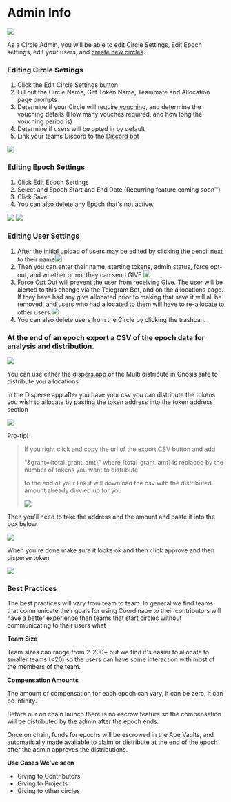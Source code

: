# Admin Info

![](images/Admin.jpg)

As a Circle Admin, you will be able to edit Circle Settings, Edit Epoch settings, edit your users, and [create new circles](Permissionless\_Circle.md).

### Editing Circle Settings

1. Click the Edit Circle Settings button
2. Fill out the Circle Name, Gift Token Name, Teammate and Allocation page prompts
3. Determine if your Circle will require [vouching](https://docs.coordinape.com/welcome/vouching), and determine the vouching details (How many vouches required, and how long the vouching period is)
4. Determine if users will be opted in by default
5. Link your teams Discord to the [Discord bot](https://docs.coordinape.com/welcome/discord\_bot)

![](<images/Circle Settings.jpg>)

### Editing Epoch Settings

1. Click Edit Epoch Settings
2. Select and Epoch Start and End Date (Recurring feature coming soon™)
3. Click Save
4. You can also delete any Epoch that's not active.

![](<images/Epoch Settings.jpg>) ![](<images/Epoch Settings2.jpg>)

### Editing User Settings

1. After the initial upload of users may be edited by clicking the pencil next to their name![](<images/User View.jpg>)
2. Then you can enter their name, starting tokens, admin status, force opt-out, and whether or not they can send GIVE  ![](<images/Edit User.jpg>)
3. Force Opt Out will prevent the user from receiving Give. The user will be alerted to this change via the Telegram Bot, and on the allocations page. If they have had any give allocated prior to making that save it will all be removed, and users who had allocated to them will have to re-allocate to other users.![](<images/Opt Out.jpg>)
4. You can also delete users from the Circle by clicking the trashcan.

### At the end of an epoch export a CSV of the epoch data for analysis and distribution.

![](images/Export.jpg)

You can use either the [dispers.app](https://disperse.app) or the Multi distribute in Gnosis safe to distribute you allocations&#x20;

In the Disperse app after you have your csv you can distribute the tokens you wish to allocate by pasting the token address into the token address section

![](<.gitbook/assets/image (2) (1).png>)&#x20;

Pro-tip!

> If you right click and copy the url of the export CSV button and add&#x20;
>
> "\&grant={total\_grant\_amt}"  where {total\_grant\_amt} is replaced by the number of tokens you want to distribute
>
> to the end of your link it will download the csv with the distributed amount already divvied up for you
>
> &#x20;![](.gitbook/assets/image.png)

Then you'll need to take the address and the amount and paste it into the box below.

![](<.gitbook/assets/image (3) (1).png>)

When you're done make sure it looks ok and then click approve and then disperse token

![](<.gitbook/assets/image (1) (1).png>)

### Best Practices

The best practices will vary from team to team. In general we find teams that communicate their goals for using Coordinape to their contributors will have a better experience than teams that start circles without communicating to their users what

**Team Size**&#x20;

Team sizes can range from 2-200+ but we find it's easier to allocate to smaller teams (<20) so the users can have some interaction with most of the members of the team.

**Compensation Amounts**

The amount of compensation for each epoch can vary, it can be zero, it can be infinity.&#x20;

Before our on chain launch there is no escrow feature so the compensation will be distributed by the admin after the epoch ends.

Once on chain, funds for epochs will be escrowed in the Ape Vaults, and automatically made available to claim or distribute at the end of the epoch after the admin approves the distributions.

**Use Cases We've seen**

* Giving to Contributors
* Giving to  Projects
* Giving to other circles


